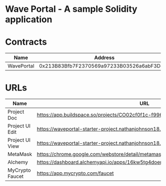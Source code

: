 # Wave Portal - A sample Solidity application

# Contracts
| Name | Address |
| ----------- | ----------- |
| WavePortal | 0x213B83Bfb7F2370569a97233B03526a6abF3Dc74 |

# URLs
| Name      | URL |
| ----------- | ----------- |
| Project Doc      | https://app.buildspace.so/projects/CO02cf0f1c-f996-4f50-9669-cf945ca3fb0b       |
| Project UI Edit  | https://waveportal-starter-project.nathanjohnson18.repl.co/      |
| Project UI View | https://waveportal-starter-project.nathanjohnson18.repl.co/ |
| MetaMask              | https://chrome.google.com/webstore/detail/metamask/nkbihfbeogaeaoehlefnkodbefgpgknn              |
| Alchemy | https://dashboard.alchemyapi.io/apps/16kw5tg4doer5po5 |
| MyCrypto Faucet | https://app.mycrypto.com/faucet |